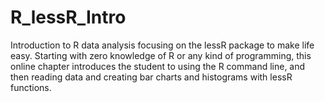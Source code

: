 # R_lessR_Intro

Introduction to R data analysis focusing on the lessR package to make life easy. Starting with zero knowledge of R or any kind of programming, this online chapter introduces the student to using the R command line, and then reading data and creating bar charts and histograms with lessR functions.
